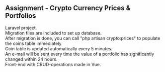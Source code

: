 ## Assignment - Crypto Currency Prices & Portfolios

Laravel project.<br />
Migration files are included to set up database.<br />
After migration is done, you can call "php artisan crypto:prices" to populate the coins table immediately.<br />
Coin table is updated automatically every 5 minutes.<br />
An e-mail will be sent every time the value of a portfolio has significantly changed within 24 hours.<br />
Front-end with CRUD-operations made in Vue.
